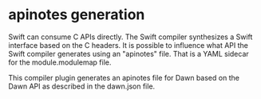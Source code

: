 # apinotes generation

Swift can consume C APIs directly. The Swift compiler synthesizes a Swift interface based
on the C headers. It is possible to influence what API the Swift compiler generates using
an "apinotes" file. That is a YAML sidecar for the module.modulemap file.

This compiler plugin generates an apinotes file for Dawn based on the Dawn API as
described in the dawn.json file.
